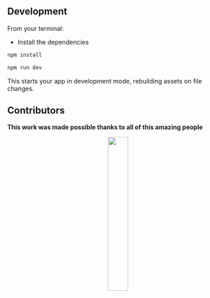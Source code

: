## Development

From your terminal:
- Install the dependencies
```sh
npm install
```

```sh
npm run dev
```

This starts your app in development mode, rebuilding assets on file changes.

## Contributors

**This work was made possible thanks to all of this amazing people**
<br />
<div align="center">
  <a href="https://github.com/rdsilva01/proj-ReMarketEase/graphs/contributors">
    <img src="https://contrib.rocks/image?repo=rdsilva01/proj-ReMarketEase" width=30%/>
  </a>
</div>
